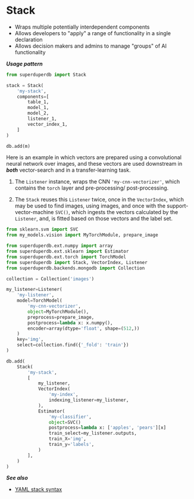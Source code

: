 # Stack

- Wraps multiple potentially interdependent components
- Allows developers to "apply" a range of functionality in a single declaration
- Allows decision makers and admins to manage "groups" of AI functionality

***Usage pattern***

```python
from superduperdb import Stack

stack = Stack(
    'my-stack',
    components=[
        table_1,
        model_1,
        model_2,
        listener_1,
        vector_index_1,
    ]
)

db.add(m)
```


Here is an example in which vectors are prepared using a 
convolutional neural network over images, 
and these vectors are used downstream in ***both***
vector-search and in a transfer-learning task.

1. The `Listener` instance, wraps the CNN `'my-cnn-vectorizer'`,
which contains the `torch` layer and pre-processing/ post-processing.

2. The `Stack` reuses this `Listener` twice, once in the `VectorIndex`,
which may be used to find images, using images,
and once with the support-vector-machine `SVC()`, which ingests 
the vectors calculated by the `Listener`, and, is fitted
based on those vectors and the label set.

```python
from sklearn.svm import SVC
from my_models.vision import MyTorchModule, prepare_image

from superduperdb.ext.numpy import array
from superduperdb.ext.sklearn import Estimator
from superduperdb.ext.torch import TorchModel
from superduperdb import Stack, VectorIndex, Listener
from superduperdb.backends.mongodb import Collection

collection = Collection('images')

my_listener=Listener(
    'my-listener',
    model=TorchModel(
        'my-cnn-vectorizer',
        object=MyTorchModule(),
        preprocess=prepare_image,
        postprocess=lambda x: x.numpy(),
        encoder=array(dtype='float', shape=(512,))
    )
    key='img',
    select=collection.find({'_fold': 'train'})
)

db.add(
    Stack(
        'my-stack',
        [
            my_listener,
            VectorIndex(
                'my-index',
                indexing_listener=my_listener,
            ),
            Estimator(
                'my-classifier',
                object=SVC()
                postprocess=lambda x: ['apples', 'pears'][x]
                train_select=my_listener.outputs,
                train_X='img',
                train_y='labels',
            )
        ],
    )
)
```

***See also***

- [YAML stack syntax](../cluster_mode/yaml_syntax)